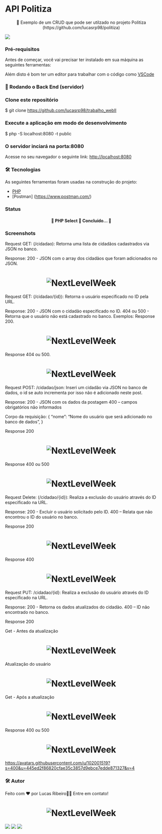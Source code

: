 
# API Politiza 

<p align="center">🚀 Exemplo de um CRUD que pode ser utilzado no projeto Politiza (https://github.com/lucasrp98/politiza)</p>

<img src="https://img.shields.io/static/v1?label=API&message=Politiza&color=7159c1&style=for-the-badge&logo=ghost"/>

### Pré-requisitos

Antes de começar, você vai precisar ter instalado em sua máquina as seguintes ferramentas:

Além disto é bom ter um editor para trabalhar com o código como [VSCode](https://code.visualstudio.com/)

### 🎲 Rodando o Back End (servidor)


### Clone este repositório
$ git clone <https://github.com/lucasrp98/trabalho_webII>

### Execute a aplicação em modo de desenvolvimento
$ php -S localhost:8080 -t public  

### O servidor inciará na porta:8080 
Acesse no seu navegador o seguinte link: <http://localhost:8080>

### 🛠 Tecnologias

As seguintes ferramentas foram usadas na construção do projeto:

- [PHP](https://www.php.net/docs.php)
- [Postman] (https://www.postman.com/)

### Status
<h4 align="center"> 
	🚧  PHP Select 🚀 Concluído...  🚧
</h4>

### Screenshots

Request GET: (/cidadao): Retorna uma lista de cidadãos cadastrados via JSON no banco.

Response: 
200 - JSON com o array dos cidadãos que foram adicionados no JSON. 
<h1 align="center">
  <img alt="NextLevelWeek" title="#NextLevelWeek" src="./images/Evidencia - 1.png" />
</h1>

Request GET: (/cidadao/{id}): Retorna o usuário especificado no ID pela URL.

Response: 
200 - JSON com o cidadão especificado no ID. 
404 ou 500 - Retorna que o usuário não está cadastrado no banco. 
Exemplos: Response 200. 

<h1 align="center">
  <img alt="NextLevelWeek" title="#NextLevelWeek" src="./images/Evidencia - 2.png" />
</h1>

Response 404 ou 500. 

<h1 align="center">
  <img alt="NextLevelWeek" title="#NextLevelWeek" src="./images/Evidencia-3.png" />
</h1>

Request POST: /cidadao/json: Inseri um cidadão via JSON no banco de dados, o id se auto incrementa por isso não é adicionado neste post.

Response:
200 - JSON com os dados da postagem
	400  – campos obrigatórios não informados

Corpo da requisição:
{
“nome”: “Nome do usuário que será adicionado no banco de dados”,
}

Response 200

<h1 align="center">
  <img alt="NextLevelWeek" title="#NextLevelWeek" src="./images/Evidencia-3.png" />
</h1>

Response 400 ou 500

<h1 align="center">
  <img alt="NextLevelWeek" title="#NextLevelWeek" src="./images/Evidencia-4.png" />
</h1>

Request Delete: (/cidadao/{id}): Realiza a exclusão do usuário através do ID especificado na URL. 

Response:
200 - Excluir o usuário solicitado pelo ID. 
400  – Relata que não encontrou o ID do usuário no banco. 

Response 200

<h1 align="center">
  <img alt="NextLevelWeek" title="#NextLevelWeek" src="./images/Evidencia-5.png" />
</h1>

Response 400

<h1 align="center">
  <img alt="NextLevelWeek" title="#NextLevelWeek" src="./images/Evidencia-6.png" />
</h1>

Request PUT: /cidadao/{id}: Realiza a exclusão do usuário através do ID especificado na URL. 

Response:
200 - Retorna os dados atualizados do cidadão.
	400  – ID não encontrado no banco.

Response 200


Get - Antes da atualização

<h1 align="center">
  <img alt="NextLevelWeek" title="#NextLevelWeek" src="./images/Evidencia-7.png" />
</h1>

Atualização do usuário 

<h1 align="center">
  <img alt="NextLevelWeek" title="#NextLevelWeek" src="./images/Evidencia-8.png" />
</h1>

Get - Após a atualização

<h1 align="center">
  <img alt="NextLevelWeek" title="#NextLevelWeek" src="./images/Evidencia-9.png" />
</h1>

Response 400 ou 500

<h1 align="center">
  <img alt="NextLevelWeek" title="#NextLevelWeek" src="./images/Evidencia-10.png" />
</h1>

https://avatars.githubusercontent.com/u/102001519?s=400&u=445ed2f86820cfae35c3857d9ebce7edde871327&v=4
### 🛠 Autor 

Feito com ❤️ por Lucas Ribeiro👋🏽 Entre em contato!

<h1 align="center">
  <img alt="NextLevelWeek" title="#NextLevelWeek" src="https://avatars.githubusercontent.com/u/102001519?s=400&u=445ed2f86820cfae35c3857d9ebce7edde871327&v=4" />
</h1>

<div>
<a href="https://www.instagram.com/lucasribeiroo_98/" target="_blank"><img src="https://img.shields.io/badge/-Instagram-%23E4405F?style=for-the-badge&logo=instagram&logoColor=white" target="_blank"></a>
<a href = "lucaorpacheco@gmail.com"><img src="https://img.shields.io/badge/Gmail-D14836?style=for-the-badge&logo=gmail&logoColor=white" target="_blank"></a>
<a href="https://www.linkedin.com/in/lucas-ribeiro-582871169/" target="_blank"><img src="https://img.shields.io/badge/-LinkedIn-%230077B5?style=for-the-badge&logo=linkedin&logoColor=white" target="_blank"></a>   
</div>

